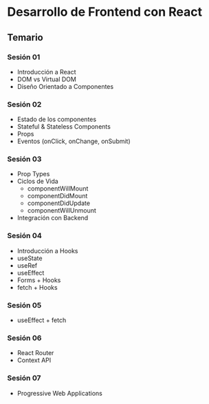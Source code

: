# Desarrollo de Frontend con React

## Temario

### Sesión 01

* Introducción a React
* DOM vs Virtual DOM
* Diseño Orientado a Componentes

### Sesión 02

* Estado de los componentes
* Stateful & Stateless Components
* Props
* Eventos (onClick, onChange, onSubmit)

### Sesión 03

* Prop Types
* Ciclos de Vida
  * componentWillMount
  * componentDidMount
  * componentDidUpdate
  * componentWillUnmount
* Integración con Backend

### Sesión 04

* Introducción a Hooks
* useState
* useRef
* useEffect
* Forms + Hooks
* fetch + Hooks

### Sesión 05

* useEffect + fetch

### Sesión 06

* React Router
* Context API

### Sesión 07

* Progressive Web Applications
